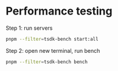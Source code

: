 # Performance testing


Step 1: run servers

```sh
pnpm --filter=tsdk-bench start:all
```


Step 2: open new terminal, run bench

```sh
pnpm --filter=tsdk-bench bench
```